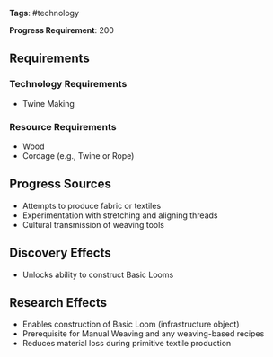 **Tags**: #technology

**Progress Requirement**: 200
## Requirements
### Technology Requirements
- Twine Making 
### Resource Requirements
- Wood
- Cordage (e.g., Twine or Rope)
## Progress Sources
- Attempts to produce fabric or textiles
- Experimentation with stretching and aligning threads
- Cultural transmission of weaving tools
## Discovery Effects
- Unlocks ability to construct Basic Looms
## Research Effects
- Enables construction of Basic Loom (infrastructure object)
- Prerequisite for Manual Weaving and any weaving-based recipes
- Reduces material loss during primitive textile production